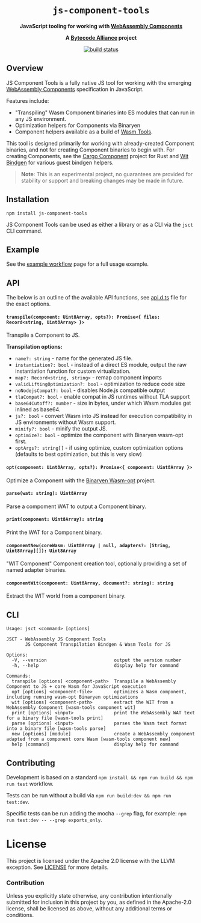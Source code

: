 <div align="center">
  <h1><code>js-component-tools</code></h1>

  <p>
    <strong>JavaScript tooling for working with <a href="https://github.com/WebAssembly/component-model">WebAssembly Components</a></strong>
  </p>

  <strong>A <a href="https://bytecodealliance.org/">Bytecode Alliance</a> project</strong>

  <p>
    <a href="https://github.com/bytecodealliance/js-component-tools/actions?query=workflow%3ACI"><img src="https://github.com/bytecodealliance/js-component-tools/workflows/CI/badge.svg" alt="build status" /></a>
  </p>
</div>

## Overview

JS Component Tools is a fully native JS tool for working with the emerging [WebAssembly Components](https://github.com/WebAssembly/component-model) specification in JavaScript.

Features include:

* "Transpiling" Wasm Component binaries into ES modules that can run in any JS environment.
* Optimization helpers for Components via Binaryen
* Component helpers available as a build of [Wasm Tools](https://github.com/bytecodealliance/wasm-tools).

This tool is designed primarily for working with already-created Component binaries, and not for creating Component binaries to begin with. For creating Components, see the [Cargo Component](https://github.com/bytecodealliance/cargo-Component) project for Rust and [Wit Bindgen](https://github.com/bytecodealliance/wit-bindgen) for various guest bindgen helpers.

> **Note**: This is an experimental project, no guarantees are provided for stability or support and breaking changes may be made in future.

## Installation

```shell
npm install js-component-tools
```

JS Component Tools can be used as either a library or as a CLI via the `jsct` CLI command.

## Example

See the [example workflow](EXAMPLE.md) page for a full usage example.

## API

The below is an outline of the available API functions, see [api.d.ts](api.d.ts) file for the exact options.

#### `transpile(component: Uint8Array, opts?): Promise<{ files: Record<string, Uint8Array> }>`

Transpile a Component to JS.

**Transpilation options:**

* `name?: string` - name for the generated JS file.
* `instantiation?: bool` - instead of a direct ES module, output the raw instantiation function for custom virtualization.
* `map?: Record<string, string>` - remap component imports
* `validLiftingOptimization?: bool` - optimization to reduce code size
* `noNodejsCompat?: bool` - disables Node.js compatible output
* `tlaCompat?: bool` - enable compat in JS runtimes without TLA support
* `base64Cutoff?: number` - size in bytes, under which Wasm modules get inlined as base64.
* `js?: bool` - convert Wasm into JS instead for execution compatibility in JS environments without Wasm support.
* `minify?: bool` - minify the output JS.
* `optimize?: bool` - optimize the component with Binaryen wasm-opt first.
* `optArgs?: string[]` - if using optimize, custom optimization options (defaults to best optimization, but this is very slow)

#### `opt(component: Uint8Array, opts?): Promise<{ component: Uint8Array }>`

Optimize a Component with the [Binaryen Wasm-opt](https://www.npmjs.com/package/binaryen) project.

#### `parse(wat: string): Uint8Array`

Parse a compoment WAT to output a Component binary.

#### `print(component: Uint8Array): string`

Print the WAT for a Component binary.

#### `componentNew(coreWasm: Uint8Array | null, adapters?: [String, Uint8Array][]): Uint8Array`

"WIT Component" Component creation tool, optionally providing a set of named adapter binaries.

#### `componentWit(component: Uint8Array, document?: string): string`

Extract the WIT world from a component binary.

## CLI

```shell
Usage: jsct <command> [options]

JSCT - WebAssembly JS Component Tools
       JS Component Transpilation Bindgen & Wasm Tools for JS

Options:
  -V, --version                         output the version number
  -h, --help                            display help for command

Commands:
  transpile [options] <component-path>  Transpile a WebAssembly Component to JS + core Wasm for JavaScript execution
  opt [options] <component-file>        optimizes a Wasm component, including running wasm-opt Binaryen optimizations
  wit [options] <component-path>        extract the WIT from a WebAssembly Component [wasm-tools component wit]
  print [options] <input>               print the WebAssembly WAT text for a binary file [wasm-tools print]
  parse [options] <input>               parses the Wasm text format into a binary file [wasm-tools parse]
  new [options] [module]                create a WebAssembly component adapted from a component core Wasm [wasm-tools component new]
  help [command]                        display help for command
```

## Contributing

Development is based on a standard `npm install && npm run build && npm run test` workflow.

Tests can be run without a build via `npm run build:dev && npm run test:dev`.

Specific tests can be run adding the mocha `--grep` flag, for example: `npm run test:dev -- --grep exports_only`.

# License

This project is licensed under the Apache 2.0 license with the LLVM exception.
See [LICENSE](LICENSE) for more details.

### Contribution

Unless you explicitly state otherwise, any contribution intentionally submitted
for inclusion in this project by you, as defined in the Apache-2.0 license,
shall be licensed as above, without any additional terms or conditions.